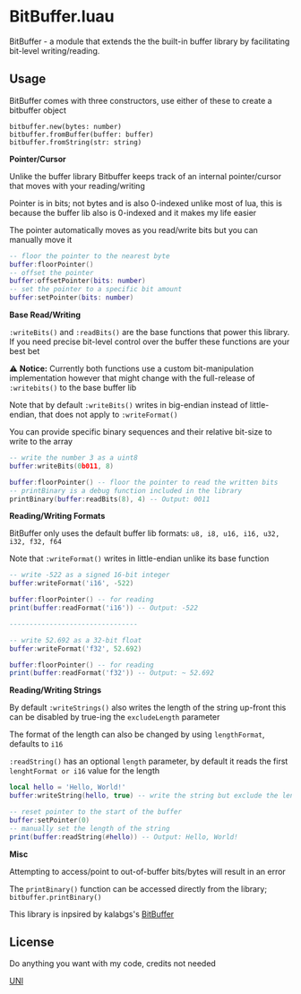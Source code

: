 # BitBuffer.luau

BitBuffer - a module that extends the the built-in buffer library
by facilitating bit-level writing/reading.

## Usage

BitBuffer comes with three constructors, use either of these to create a bitbuffer object

```
bitbuffer.new(bytes: number)
bitbuffer.fromBuffer(buffer: buffer)
bitbuffer.fromString(str: string)
```

**Pointer/Cursor**

Unlike the buffer library Bitbuffer keeps track of an internal pointer/cursor 
that moves with your reading/writing

Pointer is in bits; not bytes and is also 0-indexed unlike most of lua, this is because the buffer lib 
also is 0-indexed and it makes my life easier

The pointer automatically moves as you read/write bits but you can manually move it

```lua
-- floor the pointer to the nearest byte
buffer:floorPointer()
-- offset the pointer 
buffer:offsetPointer(bits: number)
-- set the pointer to a specific bit amount
buffer:setPointer(bits: number)
```

**Base Read/Writing**

`:writeBits()` and `:readBits()` are the base functions that power this library.
If you need precise bit-level control over the buffer these functions are your best bet

⚠️ **Notice:** Currently both functions use a custom bit-manipulation implementation 
however that might change with the full-release of `:writebits()` to the base buffer lib

Note that by default `:writeBits()` writes in big-endian instead of little-endian, that does not apply to `:writeFormat()`

You can provide specific binary sequences and their relative bit-size to write to the array

```lua
-- write the number 3 as a uint8
buffer:writeBits(0b011, 8)

buffer:floorPointer() -- floor the pointer to read the written bits
-- printBinary is a debug function included in the library
printBinary(buffer:readBits(8), 4) -- Output: 0011
```

**Reading/Writing Formats**

BitBuffer only uses the default buffer lib formats:
`u8, i8, u16, i16, u32, i32, f32, f64`

Note that `:writeFormat()` writes in little-endian unlike its base function

```lua
-- write -522 as a signed 16-bit integer
buffer:writeFormat('i16', -522)

buffer:floorPointer() -- for reading
print(buffer:readFormat('i16')) -- Output: -522

--------------------------------

-- write 52.692 as a 32-bit float
buffer:writeFormat('f32', 52.692)

buffer:floorPointer() -- for reading
print(buffer:readFormat('f32')) -- Output: ~ 52.692
```

**Reading/Writing Strings**

By default `:writeStrings()` also writes the length of the string up-front
this can be disabled by true-ing the `excludeLength` parameter

The format of the length can also be changed by using `lengthFormat`, defaults to `i16`

`:readString()` has an optional `length` parameter, by default it reads the first `lenghtFormat or i16` value for the length

```lua
local hello = 'Hello, World!'
buffer:writeString(hello, true) -- write the string but exclude the length

-- reset pointer to the start of the buffer
buffer:setPointer(0)
-- manually set the length of the string
print(buffer:readString(#hello)) -- Output: Hello, World!
```

**Misc**

Attempting to access/point to out-of-buffer bits/bytes will result in an error

The `printBinary()` function can be accessed directly from the library; `bitbuffer.printBinary()`

This library is inpsired by kalabgs's [BitBuffer](https://devforum.roblox.com/t/bifbuffer-fast-and-compact-bitwise-buffer/3044870/4)

## License

Do anything you want with my code, credits not needed

[UNI](https://choosealicense.com/licenses/unlicense/)